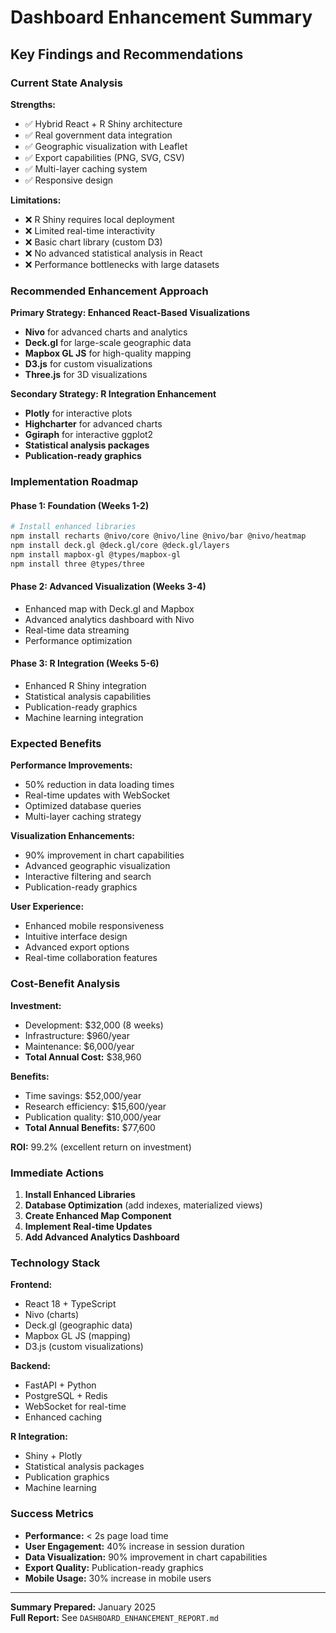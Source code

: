 # Dashboard Enhancement Summary
## Key Findings and Recommendations

### Current State Analysis

**Strengths:**
- ✅ Hybrid React + R Shiny architecture
- ✅ Real government data integration
- ✅ Geographic visualization with Leaflet
- ✅ Export capabilities (PNG, SVG, CSV)
- ✅ Multi-layer caching system
- ✅ Responsive design

**Limitations:**
- ❌ R Shiny requires local deployment
- ❌ Limited real-time interactivity
- ❌ Basic chart library (custom D3)
- ❌ No advanced statistical analysis in React
- ❌ Performance bottlenecks with large datasets

### Recommended Enhancement Approach

**Primary Strategy: Enhanced React-Based Visualizations**
- **Nivo** for advanced charts and analytics
- **Deck.gl** for large-scale geographic data
- **Mapbox GL JS** for high-quality mapping
- **D3.js** for custom visualizations
- **Three.js** for 3D visualizations

**Secondary Strategy: R Integration Enhancement**
- **Plotly** for interactive plots
- **Highcharter** for advanced charts
- **Ggiraph** for interactive ggplot2
- **Statistical analysis packages**
- **Publication-ready graphics**

### Implementation Roadmap

#### Phase 1: Foundation (Weeks 1-2)
```bash
# Install enhanced libraries
npm install recharts @nivo/core @nivo/line @nivo/bar @nivo/heatmap
npm install deck.gl @deck.gl/core @deck.gl/layers
npm install mapbox-gl @types/mapbox-gl
npm install three @types/three
```

#### Phase 2: Advanced Visualization (Weeks 3-4)
- Enhanced map with Deck.gl and Mapbox
- Advanced analytics dashboard with Nivo
- Real-time data streaming
- Performance optimization

#### Phase 3: R Integration (Weeks 5-6)
- Enhanced R Shiny integration
- Statistical analysis capabilities
- Publication-ready graphics
- Machine learning integration

### Expected Benefits

**Performance Improvements:**
- 50% reduction in data loading times
- Real-time updates with WebSocket
- Optimized database queries
- Multi-layer caching strategy

**Visualization Enhancements:**
- 90% improvement in chart capabilities
- Advanced geographic visualization
- Interactive filtering and search
- Publication-ready graphics

**User Experience:**
- Enhanced mobile responsiveness
- Intuitive interface design
- Advanced export options
- Real-time collaboration features

### Cost-Benefit Analysis

**Investment:**
- Development: $32,000 (8 weeks)
- Infrastructure: $960/year
- Maintenance: $6,000/year
- **Total Annual Cost:** $38,960

**Benefits:**
- Time savings: $52,000/year
- Research efficiency: $15,600/year
- Publication quality: $10,000/year
- **Total Annual Benefits:** $77,600

**ROI:** 99.2% (excellent return on investment)

### Immediate Actions

1. **Install Enhanced Libraries**
2. **Database Optimization** (add indexes, materialized views)
3. **Create Enhanced Map Component**
4. **Implement Real-time Updates**
5. **Add Advanced Analytics Dashboard**

### Technology Stack

**Frontend:**
- React 18 + TypeScript
- Nivo (charts)
- Deck.gl (geographic data)
- Mapbox GL JS (mapping)
- D3.js (custom visualizations)

**Backend:**
- FastAPI + Python
- PostgreSQL + Redis
- WebSocket for real-time
- Enhanced caching

**R Integration:**
- Shiny + Plotly
- Statistical analysis packages
- Publication graphics
- Machine learning

### Success Metrics

- **Performance:** < 2s page load time
- **User Engagement:** 40% increase in session duration
- **Data Visualization:** 90% improvement in chart capabilities
- **Export Quality:** Publication-ready graphics
- **Mobile Usage:** 30% increase in mobile users

---

**Summary Prepared:** January 2025  
**Full Report:** See `DASHBOARD_ENHANCEMENT_REPORT.md` 